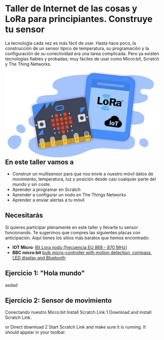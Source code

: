 # Taller de Internet de las cosas y LoRa para principiantes. Construye tu sensor
La tecnología cada vez es más fácil de usar. Hasta hace poco, la construcción de un sensor típico de temperatura, su programación y la configuración de su conectividad era una tarea complicada. Pero ya existen tecnologías fiables y probadas; muy fáciles de usar como Micro:bit, Scratch y The Thing Networks.

<img src="images/Taller_LoRaWan4Dummies.png" align="right"/>

## En este taller vamos a
* Construir un multisensor para que nos envíe a nuestro móvil datos de movimiento, temperatura, luz y posición desde casi cualquier parte del mundo y sin coste.
* Aprender a programar en Scratch
* Aprender a configurar un nodo en The Things Networks
* Aprender a enviar alertas a tu móvil

## Necesitarás
Si quieres participar plenamente en este taller y llevarte tu sensor funcionando. Te sugerimos que compres las siguientes placas con anticipación. Aquí tienes los sitios más baratos que hemos encontrado:
* **IOT Micro**: [Bit Lora nodo (frecuencia EU 868 - 870 MHz)](https://ebay.us/Abt9Uj)
* **BBC micro:bit** [bulk micro-controller with motion detection, compass, LED display and Bluetooth](https://a.aliexpress.com/_d6tASCS)

## Ejercicio 1: "Hola mundo" 
asdad 

## Ejercicio 2: Sensor de movimiento
Conectando nuestro Micro:bit
Install Scratch Link
1
Download and install Scratch Link.

or
Direct download
2
Start Scratch Link and make sure it is running. It should appear in your toolbar.
